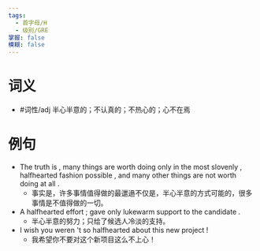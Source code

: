 ```yaml
---
tags:
  - 首字母/H
  - 级别/GRE
掌握: false
模糊: false
---
```

# 词义
- #词性/adj  半心半意的；不认真的；不热心的；心不在焉
# 例句
- The truth is , many things are worth doing only in the most slovenly , halfhearted fashion possible , and many other things are not worth doing at all .
	- 事实是，许多事情值得做的最邋遢不仅是，半心半意的方式可能的，很多事情是不值得做的一切。
- A halfhearted effort ; gave only lukewarm support to the candidate .
	- 半心半意的努力；只给了候选人冷淡的支持。
- I wish you weren 't so halfhearted about this new project !
	- 我希望你不要对这个新项目这么不上心！
